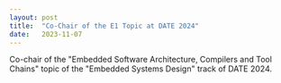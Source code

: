 ```yaml
---
layout: post
title:  "Co-Chair of the E1 Topic at DATE 2024"
date:   2023-11-07
---
```


<p class="intro"><span class="dropcap">C</span>o-chair of the "Embedded Software Architecture, Compilers and Tool Chains" topic of the "Embedded Systems Design" track of DATE 2024. </p>

 